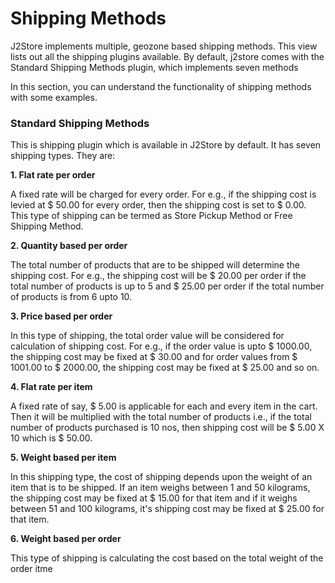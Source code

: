 # Shipping Methods

J2Store implements multiple, geozone based shipping methods. This view lists out all the shipping plugins available. By default, j2store comes with the Standard Shipping Methods plugin, which implements seven methods

In this section, you can understand the functionality of shipping methods with some examples.

### Standard Shipping Methods

This is shipping plugin which is available in J2Store by default. It has seven shipping types. They are:

**1. Flat rate per order**

A fixed rate will be charged for every order. For e.g., if the shipping cost is levied at $ 50.00 for every order, then the shipping cost is set to $ 0.00. This type of shipping can be termed as Store Pickup Method or Free Shipping Method.

**2. Quantity based per order**

The total number of products that are to be shipped will determine the shipping cost. For e.g., the shipping cost will be $ 20.00 per order if the total number of products is up to 5 and $ 25.00 per order if the total number of products is from 6 upto 10.

**3. Price based per order**

In this type of shipping, the total order value will be considered for calculation of shipping cost. For e.g., if the order value is upto $ 1000.00, the shipping cost may be fixed at $ 30.00 and for order values from $ 1001.00 to $ 2000.00, the shipping cost may be fixed at $ 25.00 and so on.

**4. Flat rate per item**

A fixed rate of say, $ 5.00 is applicable for each and every item in the cart. Then it will be multiplied with the total number of products i.e., if the total number of products purchased is 10 nos, then shipping cost will be $ 5.00 X 10 which is $ 50.00.

**5. Weight based per item**

In this shipping type, the cost of shipping depends upon the weight of an item that is to be shipped. If an item weighs between 1 and 50 kilograms, the shipping cost may be fixed at $ 15.00 for that item and if it weighs between 51 and 100 kilograms, it's shipping cost may be fixed at $ 25.00 for that item.

**6. Weight based per order**

This type of shipping is calculating the cost based on the total weight of the order itme